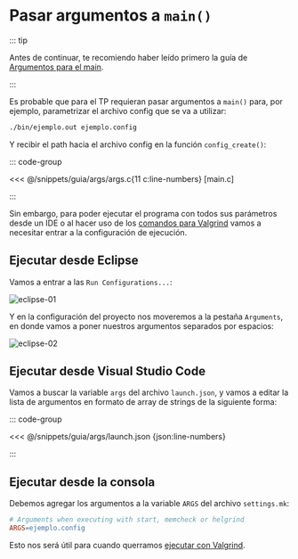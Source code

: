 # Pasar argumentos a `main()`

::: tip

Antes de continuar, te recomiendo haber leído primero la guía de
[Argumentos para el main](https://docs.utnso.com.ar/guias/programacion/main).

:::

Es probable que para el TP requieran pasar argumentos a `main()` para, por
ejemplo, parametrizar el archivo config que se va a utilizar:

```bash
./bin/ejemplo.out ejemplo.config
```

Y recibir el path hacia el archivo config en la función `config_create()`:

::: code-group

<<< @/snippets/guia/args/args.c{11 c:line-numbers} [main.c]

:::

Sin embargo, para poder ejecutar el programa con todos sus parámetros desde un
IDE o al hacer uso de los [comandos para Valgrind](./valgrind) vamos a
necesitar entrar a la configuración de ejecución.

## Ejecutar desde Eclipse

Vamos a entrar a las `Run Configurations...`:

![eclipse-01](/img/args/eclipse-01.png)

Y en la configuración del proyecto nos moveremos a la pestaña `Arguments`, en
donde vamos a poner nuestros argumentos separados por espacios:

![eclipse-02](/img/args/eclipse-02.png)

## Ejecutar desde Visual Studio Code

Vamos a buscar la variable `args` del archivo `launch.json`, y vamos a editar la
lista de argumentos en formato de array de strings de la siguiente forma:

::: code-group

<<< @/snippets/guia/args/launch.json {json:line-numbers}

:::

## Ejecutar desde la consola

Debemos agregar los argumentos a la variable `ARGS` del archivo `settings.mk`:

```makefile
# Arguments when executing with start, memcheck or helgrind
ARGS=ejemplo.config
```

Esto nos será útil para cuando querramos [ejecutar con Valgrind](./valgrind.md).
